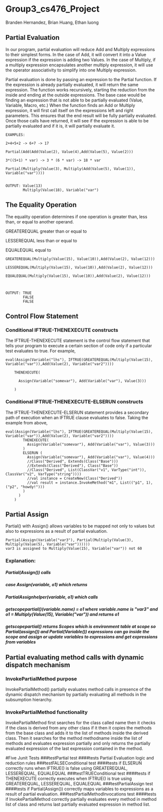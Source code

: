 # Group3_cs476_Project

Branden Hernandez, Brian Huang, Ethan luong

## Partial Evaluation
In our program, partial evaluation will reduce Add and Multiply expressions to their simplest forms.
In the case of Add, it will convert it into a Value expression if the expression is adding two Values.
In the case of Multiply, if a multiply expression encapsulates another multiply expression, it will use the operator associativity to simplify into one Multiply expression.

Partial evaluation is done by passing an expression to the Partial function.
If the expression is already partially evaluated, it will return the same expression.
The function works recursively, starting the reduction from the inside and ending at the outside expressions.
The base case would be finding an expression that is not able to be partially evaluated (Value, Variable, Macro, etc.)
When the function finds an Add or Multiply expression, it will first call itself on the expressions left and right parameters.
This ensures that the end result will be fully partially evaluated.
Once those calls have returned, it will see if the expression is able to be partially evaluated and if it is, it will partially evaluate it.

    EXAMPLES:

    2+4+5+2 -> 6+7 -> 17
    
    Partial(Add(Add(Value(2), Value(4),Add(Value(5), Value(2)))

    3*((5+1) * var) -> 3 * (6 * var) -> 18 * var
    
    Partial(Multiply(Value(3), Multiply(Add(Value(5), Value(1)), Variable("var"))))
    
    
    OUTPUT: Value(13)
            Multiply(Value(18), Variable("var")

## The Equality Operation
The equality operation determines if one operation is greater than, less than, or equal to another operand.

GREATEREQUAL  greater than or equal to

LESSEREQUAL   less than or equal to

EQUALEQUAL    equal to

    GREATEREQUAL(Multiply(Value(15), Value(10)),Add(Value(2), Value(12)))
    
    LESSEREQUAL(Multiply(Value(15), Value(10)),Add(Value(2), Value(12)))
    
    EQUALEQUAL(Multiply(Value(15), Value(10)),Add(Value(2), Value(12)))
    
    
    
    OUTPUT: TRUE
            FALSE
            FALSE
    

## Control Flow Statement
### Conditional IFTRUE-THENEXECUTE constructs
The IFTRUE-THENEXECUTE statement is the control flow statement that tells your program to execute a certain section of code only if a particular test evaluates to true. For example,

    eval(Assign(Variable("lhs"), IFTRUE(GREATEREQUAL(Multiply(Value(15), Variable("var")),Add(Value(2), Variable("var2"))))
  
        THENEXECUTE(
        
          Assign(Variable("somevar"), Add(Variable("var"), Value(3)))
          
        )

### Conditional IFTRUE-THENEXECUTE-ELSERUN constructs
The IFTRUE-THENEXECUTE-ELSERUN statement provides a secondary path of execution when an IFTRUE clause evaluates to false. Taking the example from above,
    
    eval(Assign(Variable("lhs"), IFTRUE(GREATEREQUAL(Multiply(Value(15), Variable("var")),Add(Value(2), Variable("var2"))))
            THENEXECUTE(
              Assign(Variable("somevar"), Add(Variable("var"), Value(3)))
            )
            ELSERUN (
              Assign(Variable("somevar"), Add(Variable("var"), Value(4)))
              //Class("Derived", Extends(Class("Base")))
              //Extends(Class("Derived"), Class("Base"))
              //Class("Derived", List(ClassVar("v1", VarType("int")), ClassVar("v2", VarType("string"))))
              //val instance = CreateNew(Class("Derived"))
              //val result = instance.InvokeMethod("m1", List(("p1", 1), ("p2", "howdy!")))
            )
          )
        )
## Partial Assign
Partial() with Assign() allows variables to be mapped not only to values but also to expressions as a result of partial evaluation.

    Partial(Assign(Variable("var3"), Partial(Multiply(Value(3), Multiply(Value(5), Variable("var"))))))
    var3 is assigned to Multiply(Value(15), Variable("var")) not 60

### Explanation:
##### Partial(Assign()) calls
##### case Assign(variable, o1) which returns
##### PartialAssignhelper(variable, o1) which calls
##### getscopepartial()(variable.name) = o1 where variable.name is "var3" and o1 = Multiply(Value(15), Variable("var")) and returns o1
##### getscopepartial() returns Scopes which is environment table at scope so Partial(assign()) and Partial(Variable()) expressions can go inside the scope and assign or update variables to expressions and get expressions from variables


## Partial evaluating method calls with dynamic dispatch mechanism
### InvokePartialMethod purpose
InvokePartialMethod() partially evaluates method calls in presence of the dynamic dispatch mechanism by partially evaluating all methods in the subsumption hierarchy.
### InvokePartialMethod functionality
InvokePartialMethod first searches for the class called name then it checks if the class is derived from any other class if it then 
it copies the methods from the base class and adds it to the list of methods inside the derived class. Then it searches for the 
method methodname inside the list of methods and evaluates expression partially and only returns the partially evaluated expression of the 
last expression contained in the method.


#Five Junit Tests
###testPartial test
####tests Partial Evaluation logic and reduction rules
###testFALSEConditional test
####tests if ELSERUN correctly runs when IFTRUE() is false using GREATEREQUAL, LESSEREQUAL, EQUALEQUAL
###testTRUEConditional test
####tests if THENEXECUTE correctly executes when IFTRUE() is true using GREATEREQUAL, LESSEREQUAL, EQUALEQUAL
###testPartialAssign test
####tests if Partial(Assign()) correctly maps variables to expressions as a result of partial evaluation.
###testPartialMethodInvocations test
####tests if InvokePartialMethod correctly partially evaluates every method in method list of class and returns last partially evaluated expression in method list.
